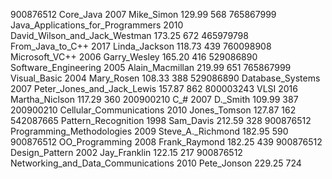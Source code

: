 900876512 Core_Java 2007 Mike_Simon 129.99 568
765867999 Java_Applications_for_Programmers 2010 David_Wilson_and_Jack_Westman 173.25 672
465979798 From_Java_to_C++ 2017 Linda_Jackson 118.73 439
760098908 Microsoft_VC++ 2006 Garry_Wesley 165.20 416
529086890 Software_Engineering 2005 Alain_Macmillan 219.99 651
765867999 Visual_Basic 2004 Mary_Rosen 108.33 388
529086890 Database_Systems 2007 Peter_Jones_and_Jack_Lewis 157.87 862
800003243 VLSI 2016 Martha_Niclson 117.29 360
200900210 C_# 2007 D._Smith 109.99 387
200900210 Cellular_Communications 2010 Jones_Tomson 127.87 162
542087665 Pattern_Recognition 1998 Sam_Davis 212.59 328
900876512 Programming_Methodologies 2009 Steve_A._Richmond 182.95 590
900876512 OO_Programming 2008 Frank_Raymond 182.25 439
900876512 Design_Pattern 2002 Jay_Franklin 122.15 217
900876512 Networking_and_Data_Communications 2010 Pete_Jonson 229.25 724
